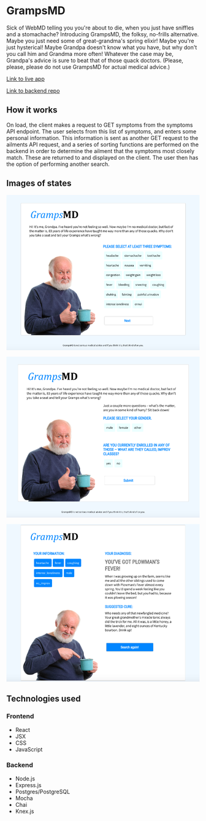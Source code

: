 <h1>GrampsMD</h1>

Sick of WebMD telling you you're about to die, when you just have sniffles and a stomachache? Introducing GrampsMD, the folksy, no-frills alternative. Maybe you just need some of great-grandma's spring elixir! Maybe you're just hysterical! Maybe Grandpa doesn't know what you have, but why don't you call him and Grandma more often! Whatever the case may be, Grandpa's advice is sure to beat that of those quack doctors. (Please, please, please do not use GrampsMD for actual medical advice.)

[Link to live app](https://grampsmd.now.sh/)

[Link to backend repo](https://github.com/gusmcnair/GrampsMD_API)

<h2>How it works</h2>
On load, the client makes a request to GET symptoms from the symptoms API endpoint. The user selects from this list of symptoms, and enters some personal information. This information is sent as another GET request to the ailments API request, and a series of sorting functions are performed on the backend in order to determine the ailment that the symptoms most closely match. These are returned to and displayed on the client. The user then has the option of performing another search.

<h2>Images of states</h2>

![App on load](https://github.com/gusmcnair/GrampsMDClient/blob/master/src/graphics/grampsmdlandingpage.png?raw=true)

![Second form page](https://github.com/gusmcnair/GrampsMDClient/blob/master/src/graphics/grampsmdsecondpage.png?raw=true)

![Results page](https://github.com/gusmcnair/GrampsMDClient/blob/master/src/graphics/grampsmdresults.png?raw=true)

<h2>Technologies used</h2>
<h3>Frontend</h3>
<ul>
    <li>React</li>
    <li>JSX</li>
    <li>CSS</li>
    <li>JavaScript</li>
</ul>
<h3>Backend</h3>
<ul>
    <li>Node.js</li>
    <li>Express.js</li>
    <li>Postgres/PostgreSQL</li>
    <li>Mocha</li>
    <li>Chai</li>
    <li>Knex.js</li>
</ul>
